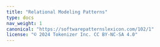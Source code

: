 ```yaml
---
title: "Relational Modeling Patterns"
type: docs
nav_weight: 1
canonical: "https://softwarepatternslexicon.com/102/1"
license: "© 2024 Tokenizer Inc. CC BY-NC-SA 4.0"
---
```

